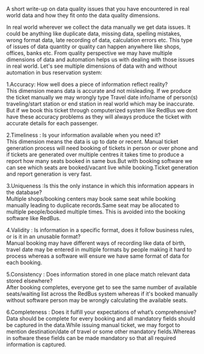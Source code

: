 A short write-up on  data quality issues that you have encountered in real world data and how they fit onto the data quality dimensions.
  
  In real world wherever we collect the data manually we get data issues. It could be anything like duplicate data, missing data, spelling mistakes, wrong format data, late recording of data, calculation errors etc.
  This type of issues of data quantity or quality can happen anywhere like shops, offices, banks etc.
  From quality perspective we may have multiple dimensions of data and automation helps us with dealing with those issues in real world.
  Let's see multiple dimensions of data with and without automation in bus reservation system: 
  
  1.Accuracy: How well does a piece of information reflect reality?   
   This dimension means data is accurate and not misleading. If we produce the ticket manually we may wrongly type Travel date info/name of person(s) traveling/start station or end station in real world which may be inaccurate. But if we book this ticket through computerized system  like RedBus we dont have these accuracy problems as they will always produce the ticket with accurate details for each passenger.
  
  2.Timeliness : Is your information available when you need it?  
  This dimension means the data is up to date or recent. Manual ticket generation process will need booking of tickets in person or  over phone and if tickets are generated over multiple centres it takes time to produce a report how many seats booked in same bus.But with booking software we can see which seats are booked/vacant live while booking.Ticket generation and report generation is very fast.
  
  3.Uniqueness :Is this the only instance in which this information appears in the database?  
   Multiple shops/booking centers may book same seat while booking manually leading to duplicate records.Same seat may be allocated to multiple people/booked multiple times. This is avoided into the booking software like RedBus.
  
  4.Validity : Is information in a specific format, does it follow business rules, or is it in an unusable format?  
   Manual booking may have different ways of recording like data of birth, travel date may be entered in multiple formats by people making it hard to process whereas a software will ensure we have same format of data for each booking.
  
  5.Consistency : Does information stored in one place match relevant data stored elsewhere?  
   After booking completes, everyone get to see the same number of available seats/waiting list across the RedBus system whereas if it's booked manually without software person may be wrongly calculating the available seats.
  
  6.Completeness : Does it fulfill your expectations of what’s comprehensive?  
   Data should be complete for every booking and all mandatory fields should be captured in the data.While issuing manual ticket, we may forgot to mention destination/date of travel or some other mandatory fields.Whereas in software these fields can be made mandatory so that all required information is captured.
